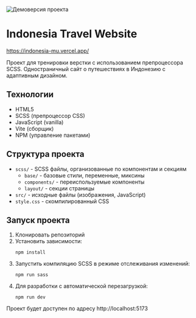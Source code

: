 ![Демоверсия проекта](IndonesiaDemo.gif)

# Indonesia Travel Website

https://indonesia-mu.vercel.app/

Проект для тренировки верстки с использованием препроцессора SCSS. Одностраничный сайт о путешествиях в Индонезию с адаптивным дизайном.

## Технологии

- HTML5
- SCSS (препроцессор CSS)
- JavaScript (vanilla)
- Vite (сборщик)
- NPM (управление пакетами)

## Структура проекта

- `scss/` - SCSS файлы, организованные по компонентам и секциям
  - `base/` - базовые стили, переменные, миксины
  - `components/` - переиспользуемые компоненты
  - `layout/` - секции страницы
- `src/` - исходные файлы (изображения, JavaScript)
- `style.css` - скомпилированный CSS

## Запуск проекта

1. Клонировать репозиторий
2. Установить зависимости:
   ```
   npm install
   ```
3. Запустить компиляцию SCSS в режиме отслеживания изменений:
   ```
   npm run sass
   ```
4. Для разработки с автоматической перезагрузкой:
   ```
   npm run dev
   ```

Проект будет доступен по адресу http://localhost:5173
